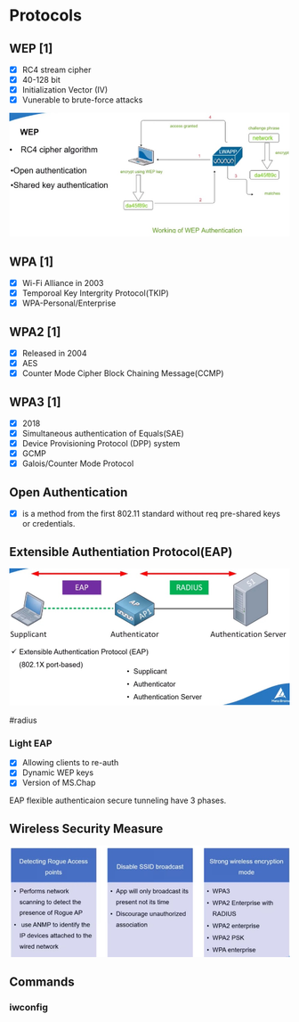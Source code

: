 
# Protocols

## WEP [1]

- [x] RC4 stream cipher
- [x] 40-128 bit
- [x] Initialization Vector (IV)
- [x] Vunerable to brute-force attacks

<p align="center">
  <img src="..\assets\images\wep.jpg" alt="WEP[1]">
</p>

## WPA [1]

- [x] Wi-Fi Alliance in 2003
- [x] Temporoal Key Intergrity Protocol(TKIP)
- [x] WPA-Personal/Enterprise

## WPA2 [1]

- [x] Released in 2004
- [x] AES
- [x] Counter Mode Cipher Block Chaining Message(CCMP)

## WPA3 [1]

- [x] 2018
- [x] Simultaneous authentication of Equals(SAE)
- [x] Device Provisioning Protocol (DPP) system
- [x] GCMP
- [x] Galois/Counter Mode Protocol

## Open Authentication

- [x] is a method from the first 802.11 standard without req pre-shared keys or credentials.

## Extensible Authentiation Protocol(EAP)

<p align="center">
  <img src="..\assets\images\eap.jpg" alt="EAP[1]">
</p>

#radius

### Light EAP

- [x] Allowing clients to re-auth
- [x] Dynamic WEP keys
- [x] Version of MS.Chap

EAP flexible authenticaion secure tunneling have 3 phases.

## Wireless Security Measure

<p align="center">
  <img src="..\assets\images\wp-measure.jpg" alt="Wireless Security Measure[1]">
</p>

## Commands

### iwconfig
